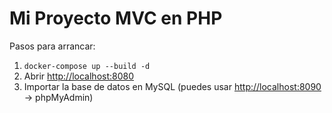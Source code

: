 # Mi Proyecto MVC en PHP

Pasos para arrancar:
1. `docker-compose up --build -d`
2. Abrir [http://localhost:8080](http://localhost:8080)
3. Importar la base de datos en MySQL (puedes usar [http://localhost:8090](http://localhost:8090) -> phpMyAdmin)
